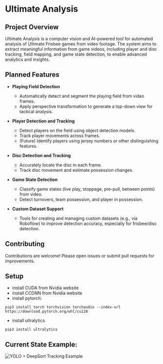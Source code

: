 # Ultimate Analysis

## Project Overview

Ultimate Analysis is a computer vision and AI-powered tool for automated analysis of Ultimate Frisbee games from video footage. The system aims to extract meaningful information from game videos, including player and disc tracking, field mapping, and game state detection, to enable advanced analytics and insights.

## Planned Features

- **Playing Field Detection**
  - Automatically detect and segment the playing field from video frames.
  - Apply perspective transformation to generate a top-down view for tactical analysis.

- **Player Detection and Tracking**
  - Detect players on the field using object detection models.
  - Track player movements across frames.
  - (Future) Identify players using jersey numbers or other distinguishing features.

- **Disc Detection and Tracking**
  - Accurately locate the disc in each frame.
  - Track disc movement and estimate possession changes.

- **Game State Detection**
  - Classify game states (live play, stoppage, pre-pull, between points) from video.
  - Detect turnovers, team possession, and player in possession.

- **Custom Dataset Support**
  - Tools for creating and managing custom datasets (e.g., via Roboflow) to improve detection accuracy, especially for frisbee/disc detection.

## Contributing

Contributions are welcome! Please open issues or submit pull requests for improvements.

## Setup
- install CUDA from Nvidia website
- install CCDNN from Nvidia website
- install pytorch:
```
pip3 install torch torchvision torchaudio --index-url https://download.pytorch.org/whl/cu128
```
- install ultralytics
```
pip3 install ultralytics
```

## Current State Example:
![YOLO + DeepSort Tracking Example](tracking_example.png)